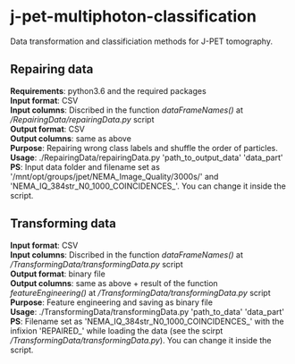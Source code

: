 # j-pet-multiphoton-classification
Data transformation and classificiation methods for J-PET tomography.

## Repairing data
**Requirements**: python3.6 and the required packages  
**Input format**: CSV  
**Input columns**: Discribed in the function *dataFrameNames()* at */RepairingData/repairingData.py* script  
**Output format**: CSV  
**Output columns**: same as above  
**Purpose**: Repairing wrong class labels and shuffle the order of particles.  
**Usage**: ./RepairingData/repairingData.py 'path_to_output_data' 'data_part'  
**PS**: Input data folder and filename set as '/mnt/opt/groups/jpet/NEMA_Image_Quality/3000s/' and 'NEMA_IQ_384str_N0_1000_COINCIDENCES_'.
You can change it inside the script.  

## Transforming data
**Input format**: CSV  
**Input columns**: Discribed in the function *dataFrameNames()* at */TransformingData/transformingData.py* script  
**Output format**: binary file  
**Output columns**: same as above + result of the function *featureEngineering()* at */TransformingData/transformingData.py* script    
**Purpose**: Feature engineering and saving as binary file  
**Usage**: ./TransformingData/transformingData.py 'path_to_data' 'data_part'  
**PS**: Filename set as 'NEMA_IQ_384str_N0_1000_COINCIDENCES_' with the infixion 'REPAIRED_' while loading the data (see the scirpt */TransformingData/transformingData.py*).
You can change it inside the script.  

